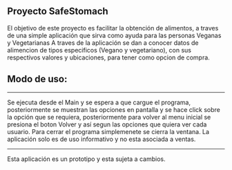 
## Proyecto SafeStomach 
El objetivo de este proyecto es facilitar la obtención de alimentos, a traves de una simple aplicación que sirva como ayuda para las personas Veganas y Vegetarianas
A traves de la aplicación se dan a conocer datos de alimencion de tipos especificos (Vegano y vegetariano), con sus respectivos valores y ubicaciones, para tener como opcion de compra.

## Modo de uso:

----------------------------
Se ejecuta desde el Main y se espera a que cargue el programa, posteriormente se muestran las opciones en pantalla y se hace click sobre la opción que se requiera, posteriormente para volver al menu inicial se presiona el boton Volver y así segun las opciones que quiera ver cada usuario. Para cerrar el programa simplemenete se cierra la ventana.
La aplicación solo es de uso informativo y no esta asociada a ventas.

----------------------------
Esta aplicación es un prototipo y esta sujeta a cambios.

